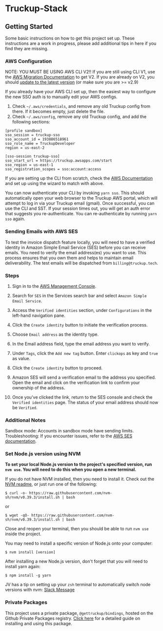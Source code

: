 # Truckup-Stack

## Getting Started

Some basic instructions on how to get this project set up. These instructions are a work in progress, please add additional tips in here if you find they are missing.

### AWS Configuration

NOTE: YOU MUST BE USING AWS CLI V2!! If you are still using CLI V1, use the [AWS Migration Documentation](https://docs.aws.amazon.com/cli/latest/userguide/cliv2-migration-instructions.html) to get V2. If you are already on V2, you should [update to the latest version](https://docs.aws.amazon.com/cli/latest/userguide/getting-started-install.html) (or make sure you are >= v2.9)

If you already have your AWS CLI set up, then the easiest way to configure the new SSO auth is to manually edit your AWS configs.

1. Check `~/.aws/credentials`, and remove any old Truckup config from there. If it becomes empty, just delete the file.
2. Check `~/.aws/config`, remove any old Truckup config, and add the following sections:

```
[profile sandbox]
sso_session = truckup-sso
sso_account_id = 193886518961
sso_role_name = TruckupDeveloper
region = us-east-2

[sso-session truckup-sso]
sso_start_url = https://truckup.awsapps.com/start
sso_region = us-east-1
sso_registration_scopes = sso:account:access
```

If you are setting up the CLI from scratch, check the [AWS Documentation](https://docs.aws.amazon.com/cli/latest/userguide/sso-configure-profile-token.html) and set up using the wizard to match with above.

You can now authenticate your CLI by invoking `yarn sso`. This should automatically open your web browser to the Truckup AWS portal, which will attempt to log in via your Truckup email (gmail). Once successful, you can use the CLI and SST. If your session times out, you will get an auth error that suggests you re-authenticate. You can re-authenticate by running `yarn sso` again.

### Sending Emails with AWS SES

To test the invoice dispatch feature locally, you will need to have a verified identity in Amazon Simple Email Service (SES) before you can receive emails. You need to verify the email address(es) you want to use. This process ensures that you own them and helps to maintain email deliverability. The test emails will be dispatched from `billing@truckup.tech`.

### Steps

1. Sign in to the [AWS Management Console](https://us-east-2.console.aws.amazon.com/console/home?region=us-east-2).

2. Search for `SES` in the Services search bar and select `Amazon Simple Email Service`.

3. Access the `Verified identities` section, under `Configurations` in the left-hand navigation pane.

4. Click the `Create identity` button to initiate the verification process.

5. Choose `Email address` as the identity type.

6. In the Email address field, type the email address you want to verify.
   
7. Under `Tags`, click the `Add new tag` button. Enter `clickops` as key and `true` as value.
   
8.  Click the `Create identity` button to proceed.

9. Amazon SES will send a verification email to the address you specified. Open the email and click on the verification link to confirm your ownership of the address.

10. Once you've clicked the link, return to the SES console and check the `Verified identities` page. The status of your email address should now be `Verified`.

### Additional Notes

Sandbox mode: Accounts in sandbox mode have sending limits.
Troubleshooting: If you encounter issues, refer to the [AWS SES documentation](https://docs.aws.amazon.com/ses/).

### Set Node.js version using NVM

**To set your local Node.js version to the project's specified version, run `nvm use`. You will need to do this when you open a new terminal.**

If you do not have NVM installed, then you need to install it. Check out the [NVM readme](https://github.com/nvm-sh/nvm#installing-and-updating), or just run one of the following:

```console
$ curl -o- https://raw.githubusercontent.com/nvm-sh/nvm/v0.39.3/install.sh | bash
```

or

```console
$ wget -qO- https://raw.githubusercontent.com/nvm-sh/nvm/v0.39.3/install.sh | bash
```

Close and reopen your terminal, then you should be able to run `nvm use` inside the project.

You may need to install a specific version of Node.js onto your computer:

```console
$ nvm install [version]
```

After installing a new Node.js version, don't forget that you will need to install yarn again:

```console
$ npm install -g yarn
```

JV has a tip on setting up your `zsh` terminal to automatically switch node versions with nvm: [Slack Message](https://truckup.slack.com/archives/C06CQ0EAC/p1689097080480159?thread_ts=1689094716.569999&cid=C06CQ0EAC)


### Private Packages

This project uses a private package, `@gettruckup/bindings`, hosted on the Github Private Packages registry. [Click here](https://github.com/gettruckup/truckup-stack/pkgs/npm/bindings) for a detailed guide on installing and using this package.
